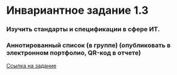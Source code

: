# Инвариантное задание 1.3

### Изучить стандарты и спецификации в сфере ИТ.
### Аннотированный список (в группе) (опубликовать в электронном портфолио, QR-код в отчете)

[Ссылка на задание ](https://github.com/edupract2022/pract_storage/blob/main/edu_pract_2022_icr/%D0%90%D0%BD%D0%BD%D0%BE%D1%82%D0%B8%D1%80%D0%BE%D0%B2%D0%B0%D0%BD%D0%BD%D1%8B%D0%B9%20%D1%81%D0%BF%D0%B8%D1%81%D0%BE%D0%BA%20%D1%81%D1%82%D0%B0%D0%BD%D0%B4%D0%B0%D1%80%D1%82%D0%BE%D0%B2%20%D0%B8%20%D1%81%D0%BF%D0%B5%D1%86%D0%B8%D1%84%D0%B8%D0%BA%D0%B0%D1%86%D0%B8%D0%B9%20%D0%B2%20%D1%81%D1%84%D0%B5%D1%80%D0%B5%20IT.pdf)
